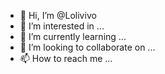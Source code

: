 - 👋 Hi, I’m @Lolivivo
- 👀 I’m interested in ...
- 🌱 I’m currently learning ...
- 💞️ I’m looking to collaborate on ...
- 📫 How to reach me ...

<!---
Lolivivo/Lolivivo is a ✨ special ✨ repository because its `README.md` (this file) appears on your GitHub profile.
You can click the Preview link to take a look at your changes.
--->

